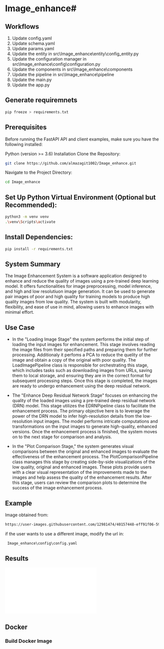# Image_enhance#

## Workflows

1. Update config.yaml
2. Update schema.yaml
3. Update params.yaml
4. Update the entity in src\Image_enhance\entity\config_entity.py
5. Update the configuration manager in src\Image_enhance\config\configuration.py
6. Update the components in src\Image_enhance\components
7. Update the pipeline in src\Image_enhance\pipeline
8. Update the main.py
9. Update the app.py

## Generate requiremnets

```bash
pip freeze > requirements.txt
```
## Prerequisites
Before running the FastAPI API and client examples, make sure you have the following installed:

Python (version >= 3.6)
Installation
Clone the Repository:

```bash
git clone https://github.com/almazagit1002/Image_enhance.git
```
Navigate to the Project Directory:

```bash
cd Image_enhance
```
## Set Up Python Virtual Environment (Optional but Recommended):

```bash
python3 -m venv venv
.\venv\Scripts\activate
```

## Install Dependencies:

```bash
pip install -r requirements.txt
```

## System Summary

The Image Enhancement System is a software application designed to enhance and reduce the quality of images using a pre-trained deep learning model. It offers functionalities for image preprocessing, model inference, and high and low resolutiuon image generation. It can be used to generate pair images of poor and high quality for training models to produce high quality images from low quality. The system is built with modularity, flexibility, and ease of use in mind, allowing users to enhance images with minimal effort.

## Use Case

* In the "Loading Image Stage" the system performs the initial step of loading the input images for enhancement. This stage involves reading the image files from their specified paths and preparing them for further processing. Additionaly it perfoms a PCA to reduce the quelity of the image and obtain a copy of the original with poor quality. The LoadImagePipeline class is responsible for orchestrating this stage, which includes tasks such as downloading images from URLs, saving them to local storage, and ensuring they are in the correct format for subsequent processing steps. Once this stage is completed, the images are ready to undergo enhancement using the deep residual network.

* The "Enhance Deep Residual Network Stage" focuses on enhancing the quality of the loaded images using a pre-trained deep residual network (DRN) model. This stage utilizes the EDRNPipeline class to facilitate the enhancement process. The primary objective here is to leverage the power of the DRN model to infer high-resolution details from the low-resolution input images. The model performs intricate computations and transformations on the input images to generate high-quality, enhanced versions. Once the enhancement process is finished, the system moves on to the next stage for comparison and analysis.

* In the "Plot Comparison Stage," the system generates visual comparisons between the original and enhanced images to evaluate the effectiveness of the enhancement process. The PlotComparisonPipeline class manages this stage by creating side-by-side visualizations of the low quality, original and enhanced images. These plots provide users with a clear visual representation of the improvements made to the images and help assess the quality of the enhancement results. After this stage, users can review the comparison plots to determine the success of the image enhancement process.

## Example
Image obtained from:
```bash
https://user-images.githubusercontent.com/12981474/40157448-eff91f06-5953-11e8-9a37-f6b5693fa03f.png
``` 
if the user wants to use a different image, modify the url in:

```bash
 Image_enhance\config\config.yaml
```

## Results
![Sample Image](comparative_plot.pdf)

## Docker

### Build Docker Image